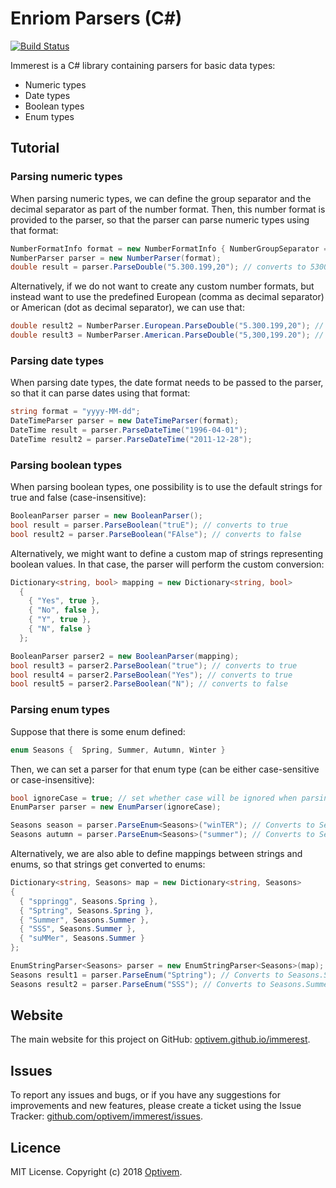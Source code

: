 # Enriom Parsers (C#)

[![Build Status](https://travis-ci.org/optivem/immerest.svg?branch=master)](https://travis-ci.org/optivem/immerest)

Immerest is a C# library containing parsers for basic data types:
* Numeric types
* Date types
* Boolean types
* Enum types

## Tutorial

### Parsing numeric types

When parsing numeric types, we can define the group separator and the decimal separator as part of the number format. Then, this number format is provided to the parser, so that the parser can parse numeric types using that format:

```cs
NumberFormatInfo format = new NumberFormatInfo { NumberGroupSeparator = ".", NumberDecimalSeparator = "," };
NumberParser parser = new NumberParser(format);
double result = parser.ParseDouble("5.300.199,20"); // converts to 5300199.20
```

Alternatively, if we do not want to create any custom number formats, but instead want to use the predefined European (comma as decimal separator) or American (dot as decimal separator), we can use that:

```cs
double result2 = NumberParser.European.ParseDouble("5.300.199,20"); // converts to 5300199.20
double result3 = NumberParser.American.ParseDouble("5,300,199.20"); // converts to 5300199.20
```

### Parsing date types

When parsing date types, the date format needs to be passed to the parser, so that it can parse dates using that format:

```cs
string format = "yyyy-MM-dd";
DateTimeParser parser = new DateTimeParser(format);
DateTime result = parser.ParseDateTime("1996-04-01");
DateTime result2 = parser.ParseDateTime("2011-12-28");
```

### Parsing boolean types

When parsing boolean types, one possibility is to use the default strings for true and false (case-insensitive):

```cs
BooleanParser parser = new BooleanParser();
bool result = parser.ParseBoolean("truE"); // converts to true
bool result2 = parser.ParseBoolean("FAlse"); // converts to false
```

Alternatively, we might want to define a custom map of strings representing boolean values. In that case, the parser will perform the custom conversion:

```cs
Dictionary<string, bool> mapping = new Dictionary<string, bool>
  {
    { "Yes", true },
    { "No", false },
    { "Y", true },
    { "N", false }
  };

BooleanParser parser2 = new BooleanParser(mapping);
bool result3 = parser2.ParseBoolean("true"); // converts to true
bool result4 = parser2.ParseBoolean("Yes"); // converts to true
bool result5 = parser2.ParseBoolean("N"); // converts to false
```

### Parsing enum types

Suppose that there is some enum defined:
```cs
enum Seasons {  Spring, Summer, Autumn, Winter }
```

Then, we can set a parser for that enum type (can be either case-sensitive or case-insensitive):

```cs
bool ignoreCase = true; // set whether case will be ignored when parsing enum
EnumParser parser = new EnumParser(ignoreCase);

Seasons season = parser.ParseEnum<Seasons>("winTER"); // Converts to Seasons.Winter
Seasons autumn = parser.ParseEnum<Seasons>("summer"); // Converts to Seasons.Summer
```

Alternatively, we are also able to define mappings between strings and enums, so that strings get converted to enums:

```cs
Dictionary<string, Seasons> map = new Dictionary<string, Seasons>
{
  { "sppringg", Seasons.Spring },
  { "Sptring", Seasons.Spring },
  { "Summer", Seasons.Summer },
  { "SSS", Seasons.Summer },
  { "suMMer", Seasons.Summer }
};

EnumStringParser<Seasons> parser = new EnumStringParser<Seasons>(map);
Seasons result1 = parser.ParseEnum("Sptring"); // Converts to Seasons.Spring
Seasons result2 = parser.ParseEnum("SSS"); // Converts to Seasons.Summer
```

## Website

The main website for this project on GitHub: [optivem.github.io/immerest](http://optivem.github.io/immerest).

## Issues

To report any issues and bugs, or if you have any suggestions for improvements and new features, please create a ticket using the Issue Tracker: [github.com/optivem/immerest/issues](https://github.com/optivem/immerest/issues).

## Licence

MIT License. Copyright (c) 2018 [Optivem](http://optivem.com).
